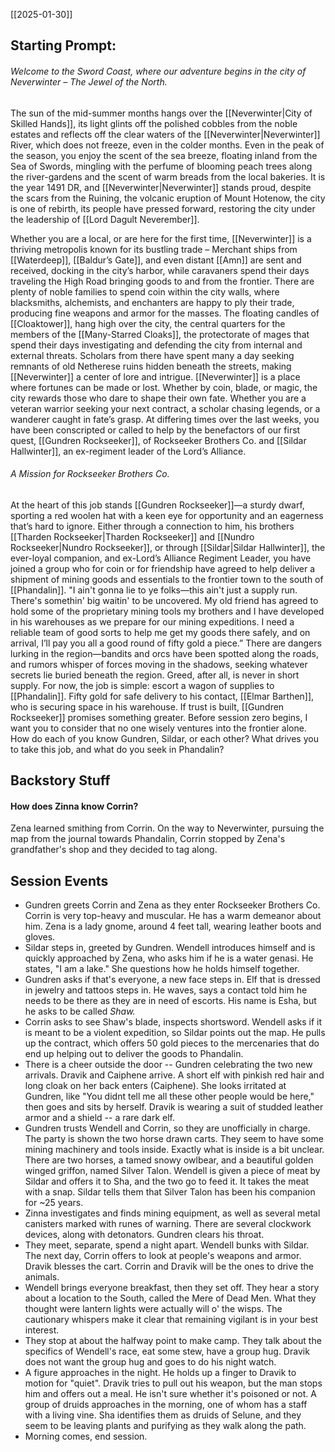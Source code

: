 [[2025-01-30]]

## Starting Prompt:

 ###### Welcome to the Sword Coast, where our adventure begins in the city of Neverwinter – The Jewel of the North.
 The sun of the mid-summer months hangs over the [[Neverwinter|City of Skilled Hands]], its light glints off the polished cobbles from the noble estates and reflects off the clear waters of the [[Neverwinter|Neverwinter]] River, which does not freeze, even in the colder months. Even in the peak of the season, you enjoy the scent of the sea breeze, floating inland from the Sea of Swords, mingling with the perfume of blooming peach trees along the river-gardens and the scent of warm breads from the local bakeries. It is the year 1491 DR, and [[Neverwinter|Neverwinter]] stands proud, despite the scars from the Ruining, the volcanic eruption of Mount Hotenow, the city is one of rebirth, its people have pressed forward, restoring the city under the leadership of [[Lord Dagult Neverember]].

Whether you are a local, or are here for the first time, [[Neverwinter]] is a thriving metropolis known for its bustling trade – Merchant ships from [[Waterdeep]], [[Baldur’s Gate]], and even distant [[Amn]] are sent and received, docking in the city’s harbor, while caravaners spend their days traveling the High Road bringing goods to and from the frontier. There are plenty of noble families to spend coin within the city walls, where blacksmiths, alchemists, and enchanters are happy to ply their trade, producing fine weapons and armor for the masses. The floating candles of [[Cloaktower]], hang high over the city, the central quarters for the members of the [[Many-Starred Cloaks]], the protectorate of mages that spend their days investigating and defending the city from internal and external threats. Scholars from there have spent many a day seeking remnants of old Netherese ruins hidden beneath the streets, making [[Neverwinter]] a center of lore and intrigue. [[Neverwinter]] is a place where fortunes can be made or lost. Whether by coin, blade, or magic, the city rewards those who dare to shape their own fate. Whether you are a veteran warrior seeking your next contract, a scholar chasing legends, or a wanderer caught in fate’s grasp. At differing times over the last weeks, you have been conscripted or called to help by the benefactors of our first quest, [[Gundren Rockseeker]], of Rockseeker Brothers Co. and [[Sildar Hallwinter]], an ex-regiment leader of the Lord’s Alliance.

###### A Mission for Rockseeker Brothers Co. 
At the heart of this job stands [[Gundren Rockseeker]]—a sturdy dwarf, sporting a red woolen hat with a keen eye for opportunity and an eagerness that’s hard to ignore. Either through a connection to him, his brothers [[Tharden Rockseeker|Tharden Rockseeker]] and [[Nundro Rockseeker|Nundro Rockseeker]], or through [[Sildar|Sildar Hallwinter]], the ever-loyal companion, and ex-Lord’s Alliance Regiment Leader, you have joined a group who for coin or for friendship have agreed to help deliver a shipment of mining goods and essentials to the frontier town to the south of [[Phandalin]]. "I ain't gonna lie to ye folks—this ain't just a supply run. There's somethin' big waitin' to be uncovered. My old friend has agreed to hold some of the proprietary mining tools my brothers and I have developed in his warehouses as we prepare for our mining expeditions. I need a reliable team of good sorts to help me get my goods there safely, and on arrival, I’ll pay you all a good round of fifty gold a piece.” There are dangers lurking in the region—bandits and orcs have been spotted along the roads, and rumors whisper of forces moving in the shadows, seeking whatever secrets lie buried beneath the region. Greed, after all, is never in short supply. For now, the job is simple: escort a wagon of supplies to [[Phandalin]]. Fifty gold for safe delivery to his contact, [[Elmar Barthen]], who is securing space in his warehouse. If trust is built, [[Gundren Rockseeker]] promises something greater. Before session zero begins, I want you to consider that no one wisely ventures into the frontier alone. How do each of you know Gundren, Sildar, or each other? What drives you to take this job, and what do you seek in Phandalin?

## Backstory Stuff
#### How does Zinna know Corrin?
Zena learned smithing from Corrin. On the way to Neverwinter, pursuing the map from the journal towards Phandalin, Corrin stopped by Zena's grandfather's shop and they decided to tag along.

## Session Events
- Gundren greets Corrin and Zena as they enter Rockseeker Brothers Co. Corrin is very top-heavy and muscular. He has a warm demeanor about him. Zena is a lady gnome, around 4 feet tall, wearing leather boots and gloves. 
- Sildar steps in, greeted by Gundren. Wendell introduces himself and is quickly approached by Zena, who asks him if he is a water genasi. He states, "I am a lake." She questions how he holds himself together.
- Gundren asks if that's everyone, a new face steps in. Elf that is dressed in jewelry and tattoos steps in. He waves, says a contact told him he needs to be there as they are in need of escorts. His name is Esha, but he asks to be called *Shaw.*
- Corrin asks to see Shaw's blade, inspects shortsword. Wendell asks if it is meant to be a violent expedition, so Sildar points out the map. He pulls up the contract, which offers 50 gold pieces to the mercenaries that do end up helping out to deliver the goods to Phandalin.
- There is a cheer outside the door -- Gundren celebrating the two new arrivals. Dravik and Caiphene arrive. A short elf with pinkish red hair and long cloak on her back enters (Caiphene). She looks irritated at Gundren, like "You didnt tell me all these other people would be here," then goes and sits by herself. Dravik is wearing a suit of studded leather armor and a shield -- a rare dark elf. 
- Gundren trusts Wendell and Corrin, so they are unofficially in charge. The party is shown the two horse drawn carts. They seem to have some mining machinery and tools inside. Exactly what is inside is a bit unclear. There are two horses, a tamed snowy owlbear, and a beautiful golden winged griffon, named Silver Talon. Wendell is given a piece of meat by Sildar and offers it to Sha, and the two go to feed it. It takes the meat with a snap. Sildar tells them that Silver Talon has been his companion for ~25 years.
- Zinna investigates and finds mining equipment, as well as several metal canisters marked with runes of warning. There are several clockwork devices, along with detonators. Gundren clears his throat.
- They meet, separate, spend a night apart. Wendell bunks with Sildar. The next day, Corrin offers to look at people's weapons and armor. Dravik blesses the cart. Corrin and Dravik will be the ones to drive the animals.
- Wendell brings everyone breakfast, then they set off. They hear a story about a location to the South, called the Mere of Dead Men. What they thought were lantern lights were actually will o' the wisps. The cautionary whispers make it clear that remaining vigilant is in your best interest.
- They stop at about the halfway point to make camp. They talk about the specifics of Wendell's race, eat some stew, have a group hug. Dravik does not want the group hug and goes to do his night watch.
- A figure approaches in the night. He holds up a finger to Dravik to motion for "quiet". Dravik tries to pull out his weapon, but the man stops him and offers out a meal. He isn't sure whether it's poisoned or not. A group of druids approaches in the morning, one of whom has a staff with a living vine.  Sha identifies them as druids of Selune, and they seem to be leaving plants and purifying as they walk along the path.
- Morning comes, end session.